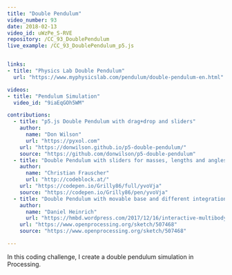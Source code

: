 ```yaml
---
title: "Double Pendulum"
video_number: 93
date: 2018-02-13
video_id: uWzPe_S-RVE
repository: /CC_93_DoublePendulum
live_example: /CC_93_DoublePendulum_p5.js


links:
- title: "Physics Lab Double Pendulum"
  url: "https://www.myphysicslab.com/pendulum/double-pendulum-en.html"

videos:
- title: "Pendulum Simulation"
  video_id: "9iaEqGOh5WM"

contributions:
  - title: "p5.js Double Pendulum with drag+drop and sliders"
    author:
      name: "Don Wilson"
      url: "https://pyxol.com"
    url: "https://donwilson.github.io/p5-double-pendulum/"
    source: "https://github.com/donwilson/p5-double-pendulum"
  - title: "Double Pendulum with sliders for masses, lengths and angles"
    author:
      name: "Christian Frauscher"
      url: "http://codeblock.at/"
    url: "https://codepen.io/Grilly86/full/yvoVja"
    source: "https://codepen.io/Grilly86/pen/yvoVja"  
  - title: "Double Pendulum with movable base and different integration algorithms"
    author:
      name: "Daniel Heinrich"
      url: "https://hmbd.wordpress.com/2017/12/16/interactive-multibody-dynamics-in-processing/"
    url: "https://www.openprocessing.org/sketch/507468"
    source: "https://www.openprocessing.org/sketch/507468"  

---
```


In this coding challenge, I create a double pendulum simulation in Processing.
